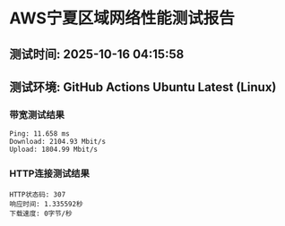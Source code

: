 # AWS宁夏区域网络性能测试报告
## 测试时间: 2025-10-16 04:15:58
## 测试环境: GitHub Actions Ubuntu Latest (Linux)

### 带宽测试结果
```
Ping: 11.658 ms
Download: 2104.93 Mbit/s
Upload: 1804.99 Mbit/s
```

### HTTP连接测试结果
```
HTTP状态码: 307
响应时间: 1.335592秒
下载速度: 0字节/秒
```

